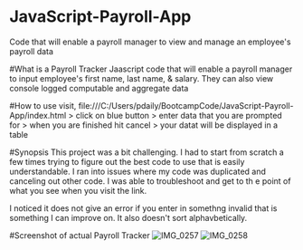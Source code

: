 # JavaScript-Payroll-App
Code that will enable a payroll manager to view and manage an employee's  payroll data

#What is a Payroll Tracker
Jaascript code that will enable a payroll manager to input employee's first name, last name, & salary. They can also view console logged computable and aggregate data

#How to use
visit, file:///C:/Users/pdaily/BootcampCode/JavaScript-Payroll-App/index.html > click on blue button > enter data that you are prompted for > when you are finished hit cancel > your datat will be displayed in a table 

#Synopsis
This project was a bit challenging. I had to start from scratch a few times trying to figure out the best code to use that is easily understandable. I ran into issues where my code was duplicated and canceling out other code. I was able to troubleshoot and get to th e point of what you see when you visit the link.

I noticed it does not give an error if you enter in somethng invalid that is something I can improve on. It also doesn't sort alphavbetically. 

#Screenshot of actual Payroll Tracker
 ![IMG_0257](https://github.com/user-attachments/assets/ef935edf-22c6-4014-bd55-43ca87438ef1)
![IMG_0258](https://github.com/user-attachments/assets/68ccfd33-f6e5-44d4-a82f-3f1963e39641)
